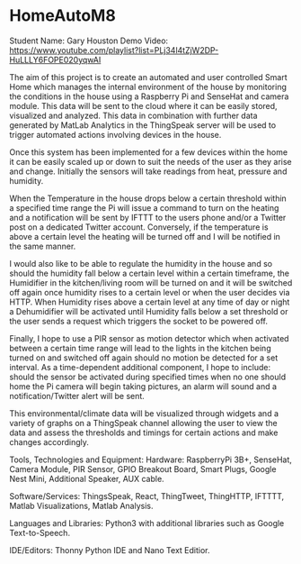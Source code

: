 # HomeAutoM8

Student Name: Gary Houston
Demo Video: https://www.youtube.com/playlist?list=PLj34l4tZjW2DP-HuLLLY6FOPE020yqwAI

The aim of this project is to create an automated and user controlled Smart Home which manages the internal environment of the house by monitoring the conditions in the house using a Raspberry Pi and SenseHat and camera module. This data will be sent to the cloud where it can be easily stored, visualized and analyzed. This data in combination with further data generated by MatLab Analytics in the ThingSpeak server will be used to trigger automated actions involving devices in the house.   

Once this system has been implemented for a few devices within the home it can be easily scaled up or down to suit the needs of the user as they arise and change. Initially the sensors will take readings from heat, pressure and humidity.  

When the Temperature in the house drops below a certain threshold within a specified time range the Pi will issue a command to turn on the heating and a notification will be sent by IFTTT to the users phone and/or a Twitter post on a dedicated Twitter account. Conversely, if the temperature is above a certain level the heating will be turned off and I will be notified in the same manner.  

I would also like to be able to regulate the humidity in the house and so should the humidity fall below a certain level within a certain timeframe, the Humidifier in the kitchen/living room will be turned on and it will be switched off again once humidity rises to a certain level or when the user decides via HTTP. When Humidity rises above a certain level at any time of day or night a Dehumidifier will be activated until Humidity falls below a set threshold or the user sends a request which triggers the socket to be powered off. 

Finally, I hope to use a PIR sensor as motion detector which when activated between a certain time range will lead to the lights in the kitchen being turned on and switched
off again should no motion be detected for a set interval. As a time-dependent additional component, I hope to include: should the sensor be activated during specified times 
when no one should home the Pi camera will begin taking pictures, an alarm will sound and a notification/Twitter alert will be sent. 

This environmental/climate data will be visualized through widgets and a variety of graphs on a ThingSpeak channel allowing the user to view the data and assess the thresholds and timings for certain actions and make changes accordingly. 

Tools, Technologies and Equipment: 
Hardware: RaspberryPi 3B+, SenseHat, Camera Module, PIR Sensor, GPIO Breakout Board, Smart Plugs, Google Nest Mini, Additional Speaker, AUX cable. 

Software/Services: ThingsSpeak, React, ThingTweet, ThingHTTP, IFTTTT, Matlab Visualizations, Matlab Analysis.  

Languages and Libraries: Python3 with additional libraries such as Google Text-to-Speech. 

IDE/Editors: Thonny Python IDE and Nano Text Editior. 

 

 

